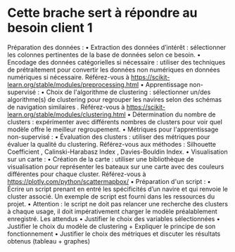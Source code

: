 # Cette brache sert à répondre au besoin client 1
Préparation des données :
• Extraction des données d’intérêt : sélectionner les colonnes pertinentes de la base de données selon ce besoin.
• Encodage des données catégorielles si nécessaire : utiliser des techniques de prétraitement pour convertir les données non numériques en données
numériques si nécessaire. Référez-vous à https://scikit-learn.org/stable/modules/preprocessing.html
• Apprentissage non-supervisé :
• Choix de l'algorithme de clustering : sélectionner un/des algorithme(s) de clustering pour regrouper les navires selon des schémas de navigation
similaires . Référez-vous à https://scikit-learn.org/stable/modules/clustering.html
• Détermination du nombre de clusters : expérimenter avec différents nombres de clusters pour voir quel modèle offre le meilleur regroupement.
• Métriques pour l'apprentissage non-supervisé :
• Évaluation des clusters : utiliser des métriques pour évaluer la qualité du clustering. Référez-vous aux méthodes : Silhouette Coefficient , Calinski-Harabasz
Index , Davies-Bouldin Index.
• Visualisation sur un carte :
• Création de la carte : utiliser une bibliothèque de visualisation pour représenter les bateaux sur une carte avec des couleurs différentes pour chaque
cluster. Référez-vous à https://plotly.com/python/scattermapbox/
• Préparation d'un script :
• Écrire un script prenant en entré les spécificités d’un navire et qui renvoie le cluster associé. Un exemple de script est fourni dans les ressources du
projet.
• Attention : le script ne doit pas relancer une recherche des clusters à chaque usage, il doit impérativement charger le
modèle préalablement enregistré.
Les attendus
• Justifier le choix des variables sélectionnées
• Justifier le choix du modèle de clustering + Expliquer le principe de son fonctionnement
• Justifier le choix des métriques et discuter les résultats obtenus (tableau + graphes)
